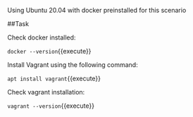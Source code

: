 Using Ubuntu 20.04 with docker preinstalled for this scenario

##Task

Check docker installed:

`docker --version`{{execute}}

Install Vagrant using the following command:

`apt install vagrant`{{execute}}

Check vagrant installation:

`vagrant --version`{{execute}}
